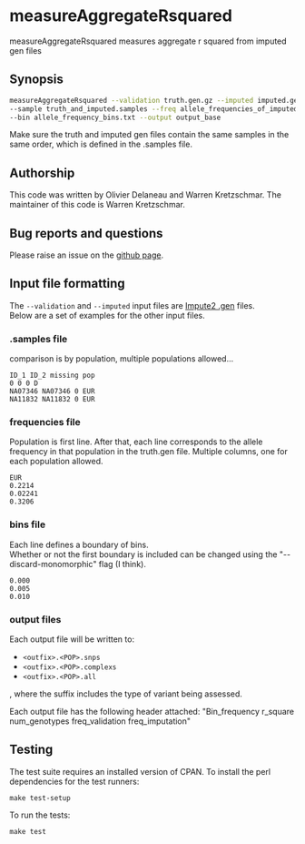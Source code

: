 measureAggregateRsquared
========================

measureAggregateRsquared measures aggregate r squared from imputed gen files

Synopsis
--------

```bash
measureAggregateRsquared --validation truth.gen.gz --imputed imputed.gen.gz \
--sample truth_and_imputed.samples --freq allele_frequencies_of_imputed_sites.freq \
--bin allele_frequency_bins.txt --output output_base
```

Make sure the truth and imputed gen files contain the same samples in the same order, which is defined in the .samples file. 

Authorship
----------
This code was written by Olivier Delaneau and Warren Kretzschmar.  The maintainer of this code is Warren Kretzschmar.

Bug reports and questions
------------------------
Please raise an issue on the [github page](https://github.com/winni2k/measureAggregateRsquared/issues).

Input file formatting
---------------------

The `--validation` and `--imputed` input files are [Impute2 .gen](https://mathgen.stats.ox.ac.uk/genetics_software/shapeit/shapeit.html#gensample) files.  
Below are a set of examples for the other input files.

### .samples file

comparison is by population, multiple populations allowed...

    ID_1 ID_2 missing pop
    0 0 0 D
    NA07346 NA07346 0 EUR
    NA11832 NA11832 0 EUR

### frequencies file

Population is first line. After that, each line corresponds to the allele frequency in 
that population in the truth.gen file.  Multiple columns, one for each population
allowed.

    EUR
    0.2214
    0.02241
    0.3206

### bins file

Each line defines a boundary of bins.  
Whether or not the first boundary is included can be changed using the "--discard-monomorphic" flag (I think).

    0.000
    0.005
    0.010

### output files

Each output file will be written to:
* `<outfix>.<POP>.snps`
* `<outfix>.<POP>.complexs`
* `<outfix>.<POP>.all`

, where the suffix includes the type of variant being assessed.

Each output file has the following header attached:
"Bin_frequency r_square num_genotypes freq_validation freq_imputation"


Testing
-------

The test suite requires an installed version of CPAN. To install the perl dependencies for the test runners:

    make test-setup

To run the tests:

    make test
